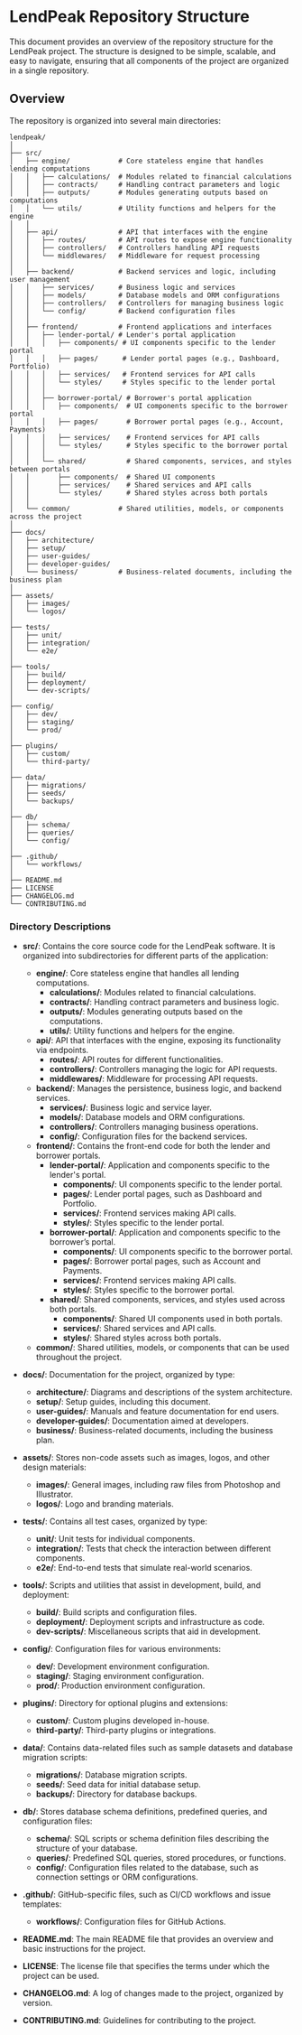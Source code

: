# LendPeak Repository Structure

This document provides an overview of the repository structure for the LendPeak project. The structure is designed to be simple, scalable, and easy to navigate, ensuring that all components of the project are organized in a single repository.

## Overview

The repository is organized into several main directories:

```
lendpeak/
│
├── src/
│   ├── engine/            # Core stateless engine that handles lending computations
│   │   ├── calculations/  # Modules related to financial calculations
│   │   ├── contracts/     # Handling contract parameters and logic
│   │   ├── outputs/       # Modules generating outputs based on computations
│   │   └── utils/         # Utility functions and helpers for the engine
│   │
│   ├── api/               # API that interfaces with the engine
│   │   ├── routes/        # API routes to expose engine functionality
│   │   ├── controllers/   # Controllers handling API requests
│   │   └── middlewares/   # Middleware for request processing
│   │
│   ├── backend/           # Backend services and logic, including user management
│   │   ├── services/      # Business logic and services
│   │   ├── models/        # Database models and ORM configurations
│   │   ├── controllers/   # Controllers for managing business logic
│   │   └── config/        # Backend configuration files
│   │
│   ├── frontend/          # Frontend applications and interfaces
│   │   ├── lender-portal/ # Lender's portal application
│   │   │   ├── components/ # UI components specific to the lender portal
│   │   │   ├── pages/      # Lender portal pages (e.g., Dashboard, Portfolio)
│   │   │   ├── services/   # Frontend services for API calls
│   │   │   └── styles/     # Styles specific to the lender portal
│   │   │
│   │   ├── borrower-portal/ # Borrower's portal application
│   │   │   ├── components/  # UI components specific to the borrower portal
│   │   │   ├── pages/       # Borrower portal pages (e.g., Account, Payments)
│   │   │   ├── services/    # Frontend services for API calls
│   │   │   └── styles/      # Styles specific to the borrower portal
│   │   │
│   │   └── shared/          # Shared components, services, and styles between portals
│   │       ├── components/  # Shared UI components
│   │       ├── services/    # Shared services and API calls
│   │       └── styles/      # Shared styles across both portals
│   │
│   └── common/            # Shared utilities, models, or components across the project
│
├── docs/
│   ├── architecture/
│   ├── setup/
│   ├── user-guides/
│   ├── developer-guides/
│   └── business/          # Business-related documents, including the business plan
│
├── assets/
│   ├── images/
│   └── logos/
│
├── tests/
│   ├── unit/
│   ├── integration/
│   └── e2e/
│
├── tools/
│   ├── build/
│   ├── deployment/
│   └── dev-scripts/
│
├── config/
│   ├── dev/
│   ├── staging/
│   └── prod/
│
├── plugins/
│   ├── custom/
│   └── third-party/
│
├── data/
│   ├── migrations/
│   ├── seeds/
│   └── backups/
│
├── db/
│   ├── schema/
│   ├── queries/
│   └── config/
│
├── .github/
│   └── workflows/
│
├── README.md
├── LICENSE
├── CHANGELOG.md
└── CONTRIBUTING.md
```

### Directory Descriptions

- **src/**: Contains the core source code for the LendPeak software. It is organized into subdirectories for different parts of the application:

  - **engine/**: Core stateless engine that handles all lending computations.
    - **calculations/**: Modules related to financial calculations.
    - **contracts/**: Handling contract parameters and business logic.
    - **outputs/**: Modules generating outputs based on the computations.
    - **utils/**: Utility functions and helpers for the engine.
  - **api/**: API that interfaces with the engine, exposing its functionality via endpoints.
    - **routes/**: API routes for different functionalities.
    - **controllers/**: Controllers managing the logic for API requests.
    - **middlewares/**: Middleware for processing API requests.
  - **backend/**: Manages the persistence, business logic, and backend services.
    - **services/**: Business logic and service layer.
    - **models/**: Database models and ORM configurations.
    - **controllers/**: Controllers managing business operations.
    - **config/**: Configuration files for the backend services.
  - **frontend/**: Contains the front-end code for both the lender and borrower portals.
    - **lender-portal/**: Application and components specific to the lender's portal.
      - **components/**: UI components specific to the lender portal.
      - **pages/**: Lender portal pages, such as Dashboard and Portfolio.
      - **services/**: Frontend services making API calls.
      - **styles/**: Styles specific to the lender portal.
    - **borrower-portal/**: Application and components specific to the borrower’s portal.
      - **components/**: UI components specific to the borrower portal.
      - **pages/**: Borrower portal pages, such as Account and Payments.
      - **services/**: Frontend services making API calls.
      - **styles/**: Styles specific to the borrower portal.
    - **shared/**: Shared components, services, and styles used across both portals.
      - **components/**: Shared UI components used in both portals.
      - **services/**: Shared services and API calls.
      - **styles/**: Shared styles across both portals.
  - **common/**: Shared utilities, models, or components that can be used throughout the project.

- **docs/**: Documentation for the project, organized by type:

  - **architecture/**: Diagrams and descriptions of the system architecture.
  - **setup/**: Setup guides, including this document.
  - **user-guides/**: Manuals and feature documentation for end users.
  - **developer-guides/**: Documentation aimed at developers.
  - **business/**: Business-related documents, including the business plan.

- **assets/**: Stores non-code assets such as images, logos, and other design materials:

  - **images/**: General images, including raw files from Photoshop and Illustrator.
  - **logos/**: Logo and branding materials.

- **tests/**: Contains all test cases, organized by type:

  - **unit/**: Unit tests for individual components.
  - **integration/**: Tests that check the interaction between different components.
  - **e2e/**: End-to-end tests that simulate real-world scenarios.

- **tools/**: Scripts and utilities that assist in development, build, and deployment:

  - **build/**: Build scripts and configuration files.
  - **deployment/**: Deployment scripts and infrastructure as code.
  - **dev-scripts/**: Miscellaneous scripts that aid in development.

- **config/**: Configuration files for various environments:

  - **dev/**: Development environment configuration.
  - **staging/**: Staging environment configuration.
  - **prod/**: Production environment configuration.

- **plugins/**: Directory for optional plugins and extensions:

  - **custom/**: Custom plugins developed in-house.
  - **third-party/**: Third-party plugins or integrations.

- **data/**: Contains data-related files such as sample datasets and database migration scripts:

  - **migrations/**: Database migration scripts.
  - **seeds/**: Seed data for initial database setup.
  - **backups/**: Directory for database backups.

- **db/**: Stores database schema definitions, predefined queries, and configuration files:

  - **schema/**: SQL scripts or schema definition files describing the structure of your database.
  - **queries/**: Predefined SQL queries, stored procedures, or functions.
  - **config/**: Configuration files related to the database, such as connection settings or ORM configurations.

- **.github/**: GitHub-specific files, such as CI/CD workflows and issue templates:

  - **workflows/**: Configuration files for GitHub Actions.

- **README.md**: The main README file that provides an overview and basic instructions for the project.

- **LICENSE**: The license file that specifies the terms under which the project can be used.

- **CHANGELOG.md**: A log of changes made to the project, organized by version.

- **CONTRIBUTING.md**: Guidelines for contributing to the project.
